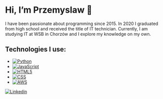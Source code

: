 # Hi, I’m Przemyslaw 👋

I have been passionate about programming since 2015. In 2020 I graduated from high school and received the title of IT technician. 
Currently, I am studying IT at WSB in Chorzów and I explore my knowledge on my own.

## Technologies I use:

* [![Python](https://img.shields.io/badge/Python-3776AB?style=for-the-badge&logo=python&logoColor=white)]()
* [![JavaScript](https://img.shields.io/badge/JavaScript-F7DF1E?style=for-the-badge&logo=javascript&logoColor=black)]()
* [![HTML5](https://img.shields.io/badge/HTML5-E34F26?style=for-the-badge&logo=html5&logoColor=white)]()
* [![CSS](https://img.shields.io/badge/CSS3-1572B6?style=for-the-badge&logo=css3&logoColor=white)]()
* [![AWS](https://img.shields.io/badge/Amazon_AWS-232F3E?style=for-the-badge&logo=amazon-aws&logoColor=white)]()

[![Linkedin](https://img.shields.io/badge/LinkedIn-0077B5?style=for-the-badge&logo=linkedin&logoColor=white)](https://www.linkedin.com/in/przemysław-malara-b15748216/)
